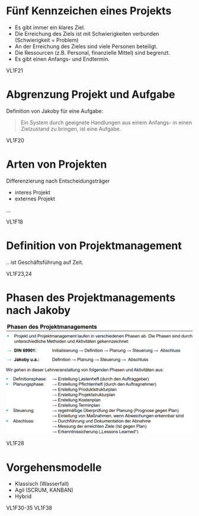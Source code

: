 # Fünf Kennzeichen eines Projekts
- Es gibt immer ein klares Ziel.
- Die Erreichung des Ziels ist mit Schwierigkeiten verbunden (Schwierigkeit = Problem)
- An der Erreichung des Zieles sind viele Personen beteiligt.
- Die Ressourcen (z.B. Personal, finanzielle Mittel) sind begrenzt.
- Es gibt einen Anfangs- und Endtermin.

VL1F21

# Abgrenzung Projekt und Aufgabe
Definition von Jakoby für eine Aufgabe:
> Ein System durch geeignete Handlungen aus einem Anfangs- in einen Zielzustand zu bringen, ist eine Aufgabe.

VL1F20

# Arten von Projekten
Differenzierung nach Entscheidungsträger
- interes Projekt
- externes Projekt

...


VL1F18

# Definition von Projektmanagement
.. ist Geschäftsführung auf Zeit.

VL1F23,24

# Phasen des Projektmanagements nach Jakoby
![](./Phasen.PNG)

VL1F28

# Vorgehensmodelle 
- Klassisch (Wasserfall)
- Agil (SCRUM, KANBAN)
- Hybrid

VL1F30-35
VL1F38
